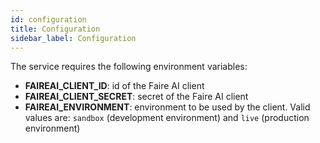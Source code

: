 ```yaml
---
id: configuration
title: Configuration
sidebar_label: Configuration
---
```




The service requires the following environment variables:

- **FAIREAI_CLIENT_ID**: id of the Faire AI client
- **FAIREAI_CLIENT_SECRET**: secret of the Faire AI client
- **FAIREAI_ENVIRONMENT**: environment to be used by the client. Valid values are: `sandbox` (development environment) and `live` (production environment)
